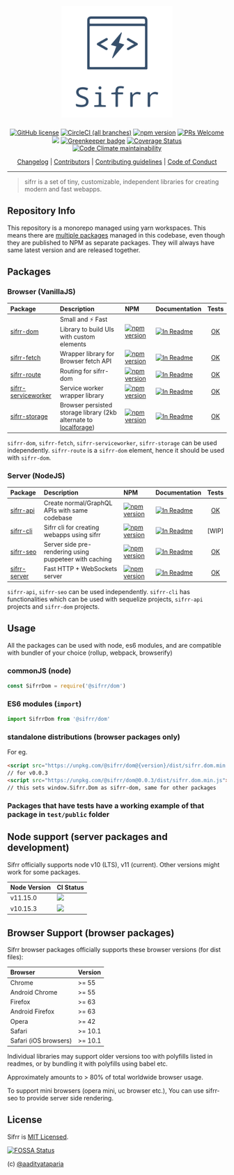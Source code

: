 <h1 align="center"> <img src="./logo/sifrr-logo.svg" width="256" alt="sifrr" name="sifrr"> </h1>
<p align="center">
  <a href="https://github.com/sifrr/sifrr/blob/master/LICENSE"><img src="https://img.shields.io/badge/license-MIT-blue.svg?style=flat-square" alt="GitHub license" /></a>
  <a href="https://circleci.com/gh/sifrr/sifrr"><img alt="CircleCI (all branches)" src="https://img.shields.io/circleci/project/github/sifrr/sifrr/master.svg?logo=circleci&style=flat-square" /></a>
  <a href="https://www.npmjs.com/package/@sifrr/dom"><img src="https://img.shields.io/npm/v/@sifrr/dom.svg?style=flat-square" alt="npm version" /></a>
  <a href="./misc/CONTRIBUTING.md"><img src="https://img.shields.io/badge/PRs-Welcome-green.svg?style=flat-square" alt="PRs Welcome" /></a>
  <a href="https://app.fossa.com/projects/git%2Bgithub.com%2Fsifrr%2Fsifrr?ref=badge_small" alt="FOSSA Status"><img src="https://app.fossa.com/api/projects/git%2Bgithub.com%2Fsifrr%2Fsifrr.svg?type=small"/></a>
  <a href="https://greenkeeper.io/"><img src="https://badges.greenkeeper.io/sifrr/sifrr.svg?style=flat-square" alt="Greenkeeper badge" /></a>
  <a href="https://coveralls.io/github/sifrr/sifrr?branch=master"><img src="https://img.shields.io/coveralls/github/sifrr/sifrr.svg?style=flat-square" alt="Coverage Status" /></a>
  <a href="https://codeclimate.com/github/sifrr/sifrr/maintainability"><img alt="Code Climate maintainability" src="https://img.shields.io/codeclimate/maintainability/sifrr/sifrr.svg?logo=code%20climate&style=flat-square" /></a>
</p>
<p align="center">
<a href="./misc/CHANGELOG.md">Changelog</a> | <a href="./misc/CONTRIBUTORS">Contributors</a> | <a href="./misc/CONTRIBUTING.md">Contributing guidelines</a> | <a href="./misc/CODE_OF_CONDUCT.md">Code of Conduct</a>
</p>

* * *

> sifrr is a set of tiny, customizable, independent libraries for creating modern and fast webapps.

## Repository Info

This repository is a monorepo managed using yarn workspaces. This means there are [multiple packages](#packages) managed in this codebase, even though they are published to NPM as separate packages. They will always have same latest version and are released together.

## Packages

### Browser (VanillaJS)

| Package                                                       | Description                                                                                                    | NPM                                                                                                                         | Documentation                                                                                                         |                       Tests                       |
| :------------------------------------------------------------ | :------------------------------------------------------------------------------------------------------------- | :-------------------------------------------------------------------------------------------------------------------------- | :-------------------------------------------------------------------------------------------------------------------- | :-----------------------------------------------: |
| [sifrr-dom](./packages/browser/sifrr-dom)                     | Small and :zap: Fast Library to build UIs with custom elements                                                 | [![npm version](https://img.shields.io/npm/v/@sifrr/dom.svg)](https://www.npmjs.com/package/@sifrr/dom)                     | [![In Readme](https://img.shields.io/badge/API%20docs-Readme-red.svg)](./packages/browser/sifrr-dom#readme)           |      [OK](./packages/browser/sifrr-dom/test)      |
| [sifrr-fetch](./packages/browser/sifrr-fetch)                 | Wrapper library for Browser fetch API                                                                          | [![npm version](https://img.shields.io/npm/v/@sifrr/fetch.svg)](https://www.npmjs.com/package/@sifrr/fetch)                 | [![In Readme](https://img.shields.io/badge/API%20docs-Readme-red.svg)](./packages/browser/sifrr-fetch#readme)         |     [OK](./packages/browser/sifrr-fetch/test)     |
| [sifrr-route](./packages/browser/sifrr-route)                 | Routing for sifrr-dom                                                                                          | [![npm version](https://img.shields.io/npm/v/@sifrr/route.svg)](https://www.npmjs.com/package/@sifrr/route)                 | [![In Readme](https://img.shields.io/badge/API%20docs-Readme-red.svg)](./packages/browser/sifrr-route#readme)         |     [OK](./packages/browser/sifrr-route/test)     |
| [sifrr-serviceworker](./packages/browser/sifrr-serviceworker) | Service worker wrapper library                                                                                 | [![npm version](https://img.shields.io/npm/v/@sifrr/serviceworker.svg)](https://www.npmjs.com/package/@sifrr/serviceworker) | [![In Readme](https://img.shields.io/badge/API%20docs-Readme-red.svg)](./packages/browser/sifrr-serviceworker#readme) | [OK](./packages/browser/sifrr-serviceworker/test) |
| [sifrr-storage](./packages/browser/sifrr-storage)             | Browser persisted storage library (2kb alternate to [localforage](https://github.com/localForage/localForage)) | [![npm version](https://img.shields.io/npm/v/@sifrr/storage.svg)](https://www.npmjs.com/package/@sifrr/storage)             | [![In Readme](https://img.shields.io/badge/API%20docs-Readme-red.svg)](./packages/browser/sifrr-storage#readme)       |    [OK](./packages/browser/sifrr-storage/test)    |

`sifrr-dom`, `sifrr-fetch`, `sifrr-serviceworker`, `sifrr-storage` can be used independently. `sifrr-route` is a `sifrr-dom` element, hence it should be used with `sifrr-dom`.

### Server (NodeJS)

| Package                                        | Description                                            | NPM                                                                                                           | Documentation                                                                                                 |                   Tests                   |
| :--------------------------------------------- | :----------------------------------------------------- | :------------------------------------------------------------------------------------------------------------ | :------------------------------------------------------------------------------------------------------------ | :---------------------------------------: |
| [sifrr-api](./packages/server/sifrr-api)       | Create normal/GraphQL APIs with same codebase          | [![npm version](https://img.shields.io/npm/v/@sifrr/api.svg)](https://www.npmjs.com/package/@sifrr/api)       | [![In Readme](https://img.shields.io/badge/API%20docs-Readme-red.svg)](./packages/server/sifrr-api#readme)    |   [OK](./packages/server/sifrr-api/test)  |
| [sifrr-cli](./packages/server/sifrr-cli)       | Sifrr cli for creating webapps using sifrr             | [![npm version](https://img.shields.io/npm/v/@sifrr/cli.svg)](https://www.npmjs.com/package/@sifrr/cli)       | [![In Readme](https://img.shields.io/badge/API%20docs-Readme-red.svg)](./packages/server/sifrr-cli#readme)    |                   \[WIP]                  |
| [sifrr-seo](./packages/server/sifrr-seo)       | Server side pre-rendering using puppeteer with caching | [![npm version](https://img.shields.io/npm/v/@sifrr/seo.svg)](https://www.npmjs.com/package/@sifrr/seo)       | [![In Readme](https://img.shields.io/badge/API%20docs-Readme-red.svg)](./packages/server/sifrr-seo#readme)    |   [OK](./packages/server/sifrr-seo/test)  |
| [sifrr-server](./packages/server/sifrr-server) | Fast HTTP + WebSockets server                          | [![npm version](https://img.shields.io/npm/v/@sifrr/server.svg)](https://www.npmjs.com/package/@sifrr/server) | [![In Readme](https://img.shields.io/badge/API%20docs-Readme-red.svg)](./packages/server/sifrr-server#readme) | [OK](./packages/server/sifrr-server/test) |

`sifrr-api`, `sifrr-seo` can be used independently. `sifrr-cli` has functionalities which can be used with sequelize projects, `sifrr-api` projects and `sifrr-dom` projects.

## Usage

All the packages can be used with node, es6 modules, and are compatible with bundler of your choice (rollup, webpack, browserify)

### commonJS (node)

```js
const SifrrDom = require('@sifrr/dom')
```

### ES6 modules (`import`)

```js
import SifrrDom from '@sifrr/dom'
```

### standalone distributions (browser packages only)

For eg.

```html
<script src="https://unpkg.com/@sifrr/dom@{version}/dist/sifrr.dom.min.js"></script>
// for v0.0.3
<script src="https://unpkg.com/@sifrr/dom@0.0.3/dist/sifrr.dom.min.js"></script>
// this sets window.Sifrr.Dom as sifrr-dom, same for other packages
```

### Packages that have tests have a working example of that package in `test/public` folder

## Node support (server packages and development)

Sifrr officially supports node v10 (LTS), v11 (current). Other versions might work for some packages.

| Node Version | CI Status                                                                                                                |
| :----------- | :----------------------------------------------------------------------------------------------------------------------- |
| v11.15.0     | [![](https://travis-matrix-badges.herokuapp.com/repos/sifrr/sifrr/branches/master/1)](https://travis-ci.org/sifrr/sifrr) |
| v10.15.3     | [![](https://travis-matrix-badges.herokuapp.com/repos/sifrr/sifrr/branches/master/2)](https://travis-ci.org/sifrr/sifrr) |

## Browser Support (browser packages)

Sifrr browser packages officially supports these browser versions (for dist files):

| Browser               | Version |
| :-------------------- | :------ |
| Chrome                | >= 55   |
| Android Chrome        | >= 55   |
| Firefox               | >= 63   |
| Android Firefox       | >= 63   |
| Opera                 | >= 42   |
| Safari                | >= 10.1 |
| Safari (iOS browsers) | >= 10.1 |

Individual libraries may support older versions too with polyfills listed in readmes, or by bundling it with polyfills using babel etc.

Approximately amounts to > 80% of total worldwide browser usage.

To support mini browsers (opera mini, uc browser etc.), You can use sifrr-seo to provide server side rendering.

## License

Sifrr is [MIT Licensed](./LICENSE).

[![FOSSA Status](https://app.fossa.io/api/projects/git%2Bgithub.com%2Fsifrr%2Fsifrr.svg?type=large)](https://app.fossa.io/projects/git%2Bgithub.com%2Fsifrr%2Fsifrr?ref=badge_large)

(c) [@aadityataparia](https://github.com/aadityataparia)
